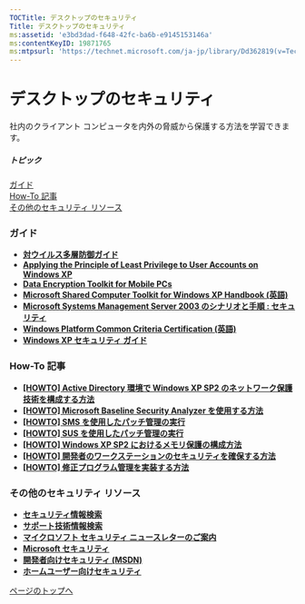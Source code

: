 ```yaml
---
TOCTitle: デスクトップのセキュリティ
Title: デスクトップのセキュリティ
ms:assetid: 'e3bd3dad-f648-42fc-ba6b-e9145153146a'
ms:contentKeyID: 19871765
ms:mtpsurl: 'https://technet.microsoft.com/ja-jp/library/Dd362819(v=TechNet.10)'
---
```


デスクトップのセキュリティ
==========================

社内のクライアント コンピュータを内外の脅威から保護する方法を学習できます。

##### トピック

[](#e6)[ガイド](#e6)  
[](#ewb)[How-To 記事](#ewb)  
[](#epc)[その他のセキュリティ リソース](#epc)  

### ガイド

-   [**対ウイルス多層防御ガイド**](https://www.microsoft.com/japan/technet/security/guidance/serversecurity/avdind_0.mspx)
-   [**Applying the Principle of Least Privilege to User Accounts on Windows XP**](https://technet.microsoft.com/ja-jp/library/6082a45f-a56c-1741-bebc-94ec86c5b1a6(v=TechNet.10))
-   [**Data Encryption Toolkit for Mobile PCs**](https://www.microsoft.com/japan/technet/security/guidance/clientsecurity/dataencryption/default.mspx)
-   [**Microsoft Shared Computer Toolkit for Windows XP Handbook (英語)**](https://technet.microsoft.com/en-us/library/bb490856.aspx)
-   [**Microsoft Systems Management Server 2003 のシナリオと手順 : セキュリティ**](https://www.microsoft.com/japan/technet/prodtechnol/sms/sms2003/security/spsecsms03/default.mspx)
-   [**Windows Platform Common Criteria Certification (英語)**](https://technet.microsoft.com/ja-jp/library/1529e877-2fc5-4eae-9c39-53accdbd191f(v=TechNet.10))
-   [**Windows XP セキュリティ ガイド**](https://technet.microsoft.com/ja-jp/library/d4015d3c-895a-45d7-af15-bf43d439ebfb(v=TechNet.10))

### How-To 記事

-   [**\[HOWTO\] Active Directory 環境で Windows XP SP2 のネットワーク保護技術を構成する方法**](https://technet.microsoft.com/ja-jp/library/b95d0f4a-e3a6-450b-b6b8-58514a8969eb(v=TechNet.10))
-   [**\[HOWTO\] Microsoft Baseline Security Analyzer を使用する方法**](https://msdn.microsoft.com/ja-jp/library/aa302360.aspx)
-   [**\[HOWTO\] SMS を使用したパッチ管理の実行**](https://technet.microsoft.com/ja-jp/library/a6155b99-0f37-450e-8ad0-221d891ec4d3(v=TechNet.10))
-   [**\[HOWTO\] SUS を使用したパッチ管理の実行**](https://technet.microsoft.com/ja-jp/library/f6e2cd08-58c7-485d-b187-d5f97d1b4cc8(v=TechNet.10))
-   [**\[HOWTO\] Windows XP SP2 におけるメモリ保護の構成方法**](https://technet.microsoft.com/ja-jp/library/3ad3cd19-e9e3-431b-9d34-e6b294ece35d(v=TechNet.10))
-   [**\[HOWTO\] 開発者のワークステーションのセキュリティを確保する方法**](https://msdn.microsoft.com/ja-jp/library/aa302367.aspx)
-   [**\[HOWTO\] 修正プログラム管理を実装する方法**](https://msdn.microsoft.com/ja-jp/library/aa302364.aspx)

### その他のセキュリティ リソース

-   [**セキュリティ情報検索**](https://www.microsoft.com/japan/technet/security/current.aspx)
-   [**サポート技術情報検索**](https://support.microsoft.com/search/)
-   [**マイクロソフト セキュリティ ニュースレターのご案内**](https://www.microsoft.com/japan/technet/security/secnews/default.mspx)
-   [**Microsoft セキュリティ**](https://www.microsoft.com/japan/security/)
-   [**開発者向けセキュリティ (MSDN)**](https://msdn.microsoft.com/ja-jp/security/default.aspx)
-   [**ホームユーザー向けセキュリティ**](https://www.microsoft.com/japan/athome/security/default.mspx)

[](#mainsection)[ページのトップへ](#mainsection)

